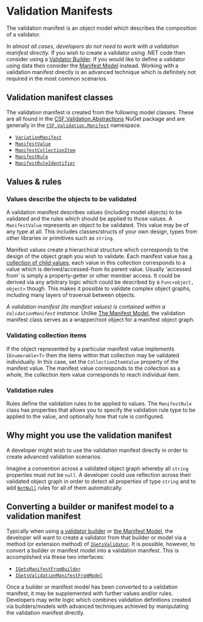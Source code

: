 # Validation Manifests

The validation manifest is an object model which describes the composition of a validator.

_In almost all cases, developers do not need to work with a validation manifest directly._
If you wish to create a validator using .NET code then consider using a [Validator Builder].
If you would like to define a validator using data then consider the [Manifest Model] instead.
Working with a validation manifest directly is an advanced technique which is definitely not required in the most common scenarios.

[Validator Builder]: ../WritingValidatorBuilders/index.md
[Manifest Model]: ../UsingTheManifestModel/index.md

## Validation manifest classes

The validation manifest is created from the following model classes. These are all found in the [CSF.Validation.Abstractions] NuGet package and are generally in the [`CSF.Validation.Manifest`] namespace.

* [`VariationManifest`]
* [`ManifestValue`]
* [`ManifestCollectionItem`]
* [`ManifestRule`]
* [`ManifestRuleIdentifier`]

[`CSF.Validation.Manifest`]:xref:CSF.Validation.Manifest
[CSF.Validation.Abstractions]:https://www.nuget.org/packages/CSF.Validation.Abstractions/
[`VariationManifest`]:xref:CSF.Validation.Manifest.ValidationManifest
[`ManifestValue`]:xref:CSF.Validation.Manifest.ManifestValue
[`ManifestCollectionItem`]:xref:CSF.Validation.Manifest.ManifestCollectionItem
[`ManifestRule`]:xref:CSF.Validation.Manifest.ManifestRule
[`ManifestRuleIdentifier`]:xref:CSF.Validation.Manifest.ManifestRuleIdentifier
[`RuleIdentifierBase`]:xref:CSF.Validation.Rules.RuleIdentifierBase

## Values & rules

### Values describe the objects to be validated

A validation manifest describes values (including model objects) to be validated and the rules which should be applied to those values. A `ManifestValue` represents an object to be validated.
This value may be of any type at all.
This includes classes/structs of your own design, types from other libraries or primitives such as `string`.

Manifest values create a hierarchical structure which corresponds to the design of the object graph you wish to validate.
Each manifest value has [a collection of child values]; each value in this collection corresponds to a value which is derived/accessed-from its parent value.
Usually 'accessed from' is simply a property-getter or other member access.
It could be derived via any arbitrary logic which could be described by a `Func<object, object>` though.
This makes it possible to validate complex object graphs, including many layers of traversal between objects.

_A validation manifest (its manifest values) is contained within a `ValidationManifest` instance._
Unlike [The Manifest Model], the validation manifest class serves as a wrapper/root object for a manifest object graph.

### Validating collection items

If the object represented by a particular manifest value implements `IEnumerable<T>` then the items within that collection may be validated individually.
In this case, set the `CollectionItemValue` property of the manifest value.
The manifest value corresponds to the collection as a whole, the collection item value corresponds to reach individual item.

### Validation rules

Rules define the validation rules to be applied to values.
The `ManifestRule` class has properties that allows you to specify the validation rule type to be applied to the value, and optionally how that rule is configured.

[a collection of child values]::xref:CSF.Validation.Manifest.ManifestValue.Children
[The Manifest Model]:../UsingTheManifestModel/index.md

## Why might you use the validation manifest

A developer might wish to use the validation manifest directly in order to create advanced validation scenarios.

Imagine a convention across a validated object graph whereby all `string` properties must not be `null`.
A developer could use reflection across their validated object graph in order to detect all properties of type `string` and to add [`NotNull`] rules for all of them automatically.

[`NotNull`]:xref:CSF.Validation.Rules.NotNull

## Converting a builder or manifest model to a validation manifest

Typically when using [a validator builder] or [the Manifest Model], the developer will want to create a validator from that builder or model via a method (or extension method) of [`IGetsValidator`].
It is possible, however, to convert a builder or manifest model into a validation manifest.
This is accomplished via these two interfaces:

* [`IGetsManifestFromBuilder`]
* [`IGetsValidationManifestFromModel`]

Once a builder or manifest model has been converted to a validation manifest, it may be supplemented with further
values and/or rules.
Developers may write logic which combines validation definitions created via builders/models with advanced techniques achieved by manipulating the validation manifest directly.

[a validator builder]: ../WritingValidatorBuilders/index.md
[`IGetsValidator`]:xref:CSF.Validation.IGetsValidator
[`IGetsManifestFromBuilder`]:xref:CSF.Validation.Manifest.IGetsManifestFromBuilder
[`IGetsValidationManifestFromModel`]:xref:CSF.Validation.ManifestModel.IGetsValidationManifestFromModel